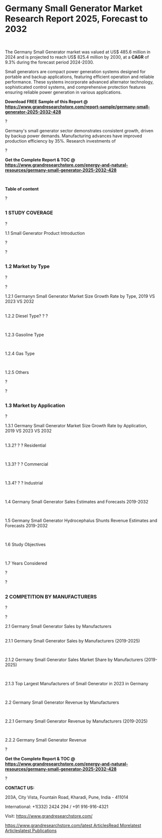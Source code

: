 <h1>Germany Small Generator Market Research Report 2025, Forecast to 2032</h1><br/><p>The Germany Small Generator market was valued at US$ 485.6 million in 2024 and is projected to reach US$ 825.4 million by 2030, at a <strong>CAGR</strong> of 9.3% during the forecast period 2024-2030.</p>
 
 
 
 <p>Small generators are compact power generation systems designed for portable and backup applications, featuring efficient operation and reliable performance. These systems incorporate advanced alternator technology, sophisticated control systems, and comprehensive protection features ensuring reliable power generation in various applications.</p>
 
 
 
 <div><b>Download FREE Sample of this Report @ <a href="https://www.grandresearchstore.com/report-sample/germany-small-generator-2025-2032-428">https://www.grandresearchstore.com/report-sample/germany-small-generator-2025-2032-428</a></b></div>
 
 
 
 <p>? </p>
 
 
 
 <p>Germany&#39;s small generator sector demonstrates consistent growth, driven by backup power demands. Manufacturing advances have improved production efficiency by 35%. Research investments of</p>
 
 
 
 <p>? </p>
 
 
 
 <div><b>Get the Complete Report & TOC @ <a href="https://www.grandresearchstore.com/energy-and-natural-resources/germany-small-generator-2025-2032-428">https://www.grandresearchstore.com/energy-and-natural-resources/germany-small-generator-2025-2032-428</a></b></div>
 
 
 
 <p><br />
 
 <b>Table of content</b></p>
 
 
 
 <p>? </p>
 
 
 
 <h2><span style="font-size:16px"><strong>1 STUDY COVERAGE</strong></span></h2>
 
 
 
 <p>? </p>
 
 
 
 <p>1.1 Small Generator Product Introduction</p>
 
 
 
 <p>? </p>
 
 
 
 <p>? </p>
 
 
 
 <h2><span style="font-size:16px"><strong>1.2 Market by Type</strong></span></h2>
 
 
 
 <p>? </p>
 
 
 
 <p>? </p>
 
 
 
 <p>1.2.1 Germanyn Small Generator Market Size Growth Rate by Type, 2019 VS 2023 VS 2032<br />
 
 <br />
 
 1.2.2 Diesel Type? ? ? <br />
 
 <br />
 
 1.2.3 Gasoline Type<br />
 
 <br />
 
 1.2.4 Gas Type<br />
 
 <br />
 
 1.2.5 Others<br />
 
 ? </p>
 
 
 
 <p>? </p>
 
 
 
 <h2><span style="font-size:16px"><strong>1.3 Market by Application</strong></span></h2>
 
 
 
 <p>? </p>
 
 
 
 <p>1.3.1 Germany Small Generator Market Size Growth Rate by Application, 2019 VS 2023 VS 2032<br />
 
 <br />
 
 1.3.2? ? ? Residential<br />
 
 <br />
 
 1.3.3? ? ? Commercial<br />
 
 <br />
 
 1.3.4? ? ? Industrial<br />
 
 <br />
 
 1.4 Germany Small Generator Sales Estimates and Forecasts 2019-2032<br />
 
 <br />
 
 1.5 Germany Small Generator Hydrocephalus Shunts Revenue Estimates and Forecasts 2019-2032<br />
 
 <br />
 
 1.6 Study Objectives<br />
 
 <br />
 
 1.7 Years Considered</p>
 
 
 
 <p>? </p>
 
 
 
 <p>? </p>
 
 
 
 <h2><span style="font-size:16px"><strong>2 COMPETITION BY MANUFACTURERS</strong></span></h2>
 
 
 
 <p>? </p>
 
 
 
 <p>? </p>
 
 
 
 <p>2.1 Germany Small Generator Sales by Manufacturers<br />
 
 <br />
 
 2.1.1 Germany Small Generator Sales by Manufacturers (2019-2025)<br />
 
 <br />
 
 2.1.2 Germany Small Generator Sales Market Share by Manufacturers (2019-2025)<br />
 
 <br />
 
 2.1.3 Top Largest Manufacturers of Small Generator in 2023 in Germany<br />
 
 <br />
 
 2.2 Germany Small Generator Revenue by Manufacturers<br />
 
 <br />
 
 2.2.1 Germany Small Generator Revenue by Manufacturers (2019-2025)<br />
 
 <br />
 
 2.2.2 Germany Small Generator Revenue</p>
 
 
 
 <p>? </p>
 
 
 
 <div><b>Get the Complete Report & TOC @ <a href="https://www.grandresearchstore.com/energy-and-natural-resources/germany-small-generator-2025-2032-428">https://www.grandresearchstore.com/energy-and-natural-resources/germany-small-generator-2025-2032-428</a></b></div>
 
 
 
 <p>? </p>
 
 
 
 <p><b>CONTACT US:</b><br />
 
 203A, City Vista, Fountain Road, Kharadi, Pune, India - 411014<br />
 
 International: +1(332) 2424 294 / +91 916-916-4321<br />
 
 Visit: <a href="https://www.grandresearchstore.com/">https://www.grandresearchstore.com/</a><br />
 
 <a href="https://gyeongbokgung.com">https://www.grandresearchstore.com/</a><a href="https://hallyeomaritime.com">latest Articles</a><a href="https://jingwansa.com">Read More</a><a href="https://nguoiviet.jp/">latest Articles</a><a href="https://www.intelmarketresearch.com/">latest Publications</a></p>